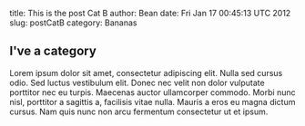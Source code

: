 title: This is the post Cat B
author: Bean
date: Fri Jan 17 00:45:13 UTC 2012
slug: postCatB
category: Bananas


<h2>I've a category</h2>

Lorem ipsum dolor sit amet, consectetur adipiscing elit. Nulla sed cursus odio. Sed luctus vestibulum elit. Donec nec velit non dolor vulputate porttitor nec eu turpis. Maecenas auctor ullamcorper commodo. Morbi nunc nisl, porttitor a sagittis a, facilisis vitae nulla. Mauris a eros eu magna dictum cursus. Nam quis nunc non arcu fermentum consectetur ut et ipsum.

